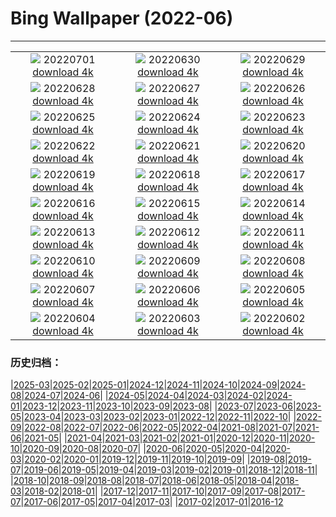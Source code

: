 # Bing Wallpaper (2022-06)
**************
| | | |
|:-:|:-:|:-:|
| ![](https://www.bing.com/th?id=OHR.WeatherGirls_JA-JP8965707345_1920x1080.jpg) 20220701 [download 4k](https://www.bing.com/th?id=OHR.WeatherGirls_JA-JP8965707345_UHD.jpg) | ![](https://www.bing.com/th?id=OHR.AcramanCrater_JA-JP8946948216_1920x1080.jpg) 20220630 [download 4k](https://www.bing.com/th?id=OHR.AcramanCrater_JA-JP8946948216_UHD.jpg) | ![](https://www.bing.com/th?id=OHR.PhangNgaBay_JA-JP8895232553_1920x1080.jpg) 20220629 [download 4k](https://www.bing.com/th?id=OHR.PhangNgaBay_JA-JP8895232553_UHD.jpg) |
| ![](https://www.bing.com/th?id=OHR.Pride2022_JA-JP9443071616_1920x1080.jpg) 20220628 [download 4k](https://www.bing.com/th?id=OHR.Pride2022_JA-JP9443071616_UHD.jpg) | ![](https://www.bing.com/th?id=OHR.TafilaletOasis_JA-JP8768800369_1920x1080.jpg) 20220627 [download 4k](https://www.bing.com/th?id=OHR.TafilaletOasis_JA-JP8768800369_UHD.jpg) | ![](https://www.bing.com/th?id=OHR.ValensoleLavender_JA-JP9297827005_1920x1080.jpg) 20220626 [download 4k](https://www.bing.com/th?id=OHR.ValensoleLavender_JA-JP9297827005_UHD.jpg) |
| ![](https://www.bing.com/th?id=OHR.BBMomCub_JA-JP7954363622_1920x1080.jpg) 20220625 [download 4k](https://www.bing.com/th?id=OHR.BBMomCub_JA-JP7954363622_UHD.jpg) | ![](https://www.bing.com/th?id=OHR.CenoteDiver_JA-JP9218005435_1920x1080.jpg) 20220624 [download 4k](https://www.bing.com/th?id=OHR.CenoteDiver_JA-JP9218005435_UHD.jpg) | ![](https://www.bing.com/th?id=OHR.MostarBridge_JA-JP7587669140_1920x1080.jpg) 20220623 [download 4k](https://www.bing.com/th?id=OHR.MostarBridge_JA-JP7587669140_UHD.jpg) |
| ![](https://www.bing.com/th?id=OHR.BactrianCamels_JA-JP7529233941_1920x1080.jpg) 20220622 [download 4k](https://www.bing.com/th?id=OHR.BactrianCamels_JA-JP7529233941_UHD.jpg) | ![](https://www.bing.com/th?id=OHR.GlastonburySolstice_JA-JP7450481992_1920x1080.jpg) 20220621 [download 4k](https://www.bing.com/th?id=OHR.GlastonburySolstice_JA-JP7450481992_UHD.jpg) | ![](https://www.bing.com/th?id=OHR.AmazonianEcuador_JA-JP7374463660_1920x1080.jpg) 20220620 [download 4k](https://www.bing.com/th?id=OHR.AmazonianEcuador_JA-JP7374463660_UHD.jpg) |
| ![](https://www.bing.com/th?id=OHR.Cassowary_JA-JP7312924518_1920x1080.jpg) 20220619 [download 4k](https://www.bing.com/th?id=OHR.Cassowary_JA-JP7312924518_UHD.jpg) | ![](https://www.bing.com/th?id=OHR.CelebratingSurfing_JA-JP6995513672_1920x1080.jpg) 20220618 [download 4k](https://www.bing.com/th?id=OHR.CelebratingSurfing_JA-JP6995513672_UHD.jpg) | ![](https://www.bing.com/th?id=OHR.Balsamroot_JA-JP6961124906_1920x1080.jpg) 20220617 [download 4k](https://www.bing.com/th?id=OHR.Balsamroot_JA-JP6961124906_UHD.jpg) |
| ![](https://www.bing.com/th?id=OHR.ParrotDay_JA-JP9376761173_1920x1080.jpg) 20220616 [download 4k](https://www.bing.com/th?id=OHR.ParrotDay_JA-JP9376761173_UHD.jpg) | ![](https://www.bing.com/th?id=OHR.Chiba2022_JA-JP0131649713_1920x1080.jpg) 20220615 [download 4k](https://www.bing.com/th?id=OHR.Chiba2022_JA-JP0131649713_UHD.jpg) | ![](https://www.bing.com/th?id=OHR.MuseumMile_JA-JP9275285079_1920x1080.jpg) 20220614 [download 4k](https://www.bing.com/th?id=OHR.MuseumMile_JA-JP9275285079_UHD.jpg) |
| ![](https://www.bing.com/th?id=OHR.OkavangoElephant_JA-JP9207952465_1920x1080.jpg) 20220613 [download 4k](https://www.bing.com/th?id=OHR.OkavangoElephant_JA-JP9207952465_UHD.jpg) | ![](https://www.bing.com/th?id=OHR.SierraPonce_JA-JP9133053341_1920x1080.jpg) 20220612 [download 4k](https://www.bing.com/th?id=OHR.SierraPonce_JA-JP9133053341_UHD.jpg) | ![](https://www.bing.com/th?id=OHR.Tsuyu2022_JA-JP9976288133_1920x1080.jpg) 20220611 [download 4k](https://www.bing.com/th?id=OHR.Tsuyu2022_JA-JP9976288133_UHD.jpg) |
| ![](https://www.bing.com/th?id=OHR.CRPoppies_JA-JP9051665669_1920x1080.jpg) 20220610 [download 4k](https://www.bing.com/th?id=OHR.CRPoppies_JA-JP9051665669_UHD.jpg) | ![](https://www.bing.com/th?id=OHR.SweetheartAbbey_JA-JP7796911981_1920x1080.jpg) 20220609 [download 4k](https://www.bing.com/th?id=OHR.SweetheartAbbey_JA-JP7796911981_UHD.jpg) | ![](https://www.bing.com/th?id=OHR.CommonDolphin_JA-JP7729997499_1920x1080.jpg) 20220608 [download 4k](https://www.bing.com/th?id=OHR.CommonDolphin_JA-JP7729997499_UHD.jpg) |
| ![](https://www.bing.com/th?id=OHR.HaagaRhododendron_JA-JP7182779297_1920x1080.jpg) 20220607 [download 4k](https://www.bing.com/th?id=OHR.HaagaRhododendron_JA-JP7182779297_UHD.jpg) | ![](https://www.bing.com/th?id=OHR.IndigoBunting_JA-JP7115947274_1920x1080.jpg) 20220606 [download 4k](https://www.bing.com/th?id=OHR.IndigoBunting_JA-JP7115947274_UHD.jpg) | ![](https://www.bing.com/th?id=OHR.RapadalenSNP_JA-JP6703210086_1920x1080.jpg) 20220605 [download 4k](https://www.bing.com/th?id=OHR.RapadalenSNP_JA-JP6703210086_UHD.jpg) |
| ![](https://www.bing.com/th?id=OHR.BannerPeak_JA-JP7008199955_1920x1080.jpg) 20220604 [download 4k](https://www.bing.com/th?id=OHR.BannerPeak_JA-JP7008199955_UHD.jpg) | ![](https://www.bing.com/th?id=OHR.MoabCycling_JA-JP0361164057_1920x1080.jpg) 20220603 [download 4k](https://www.bing.com/th?id=OHR.MoabCycling_JA-JP0361164057_UHD.jpg) | ![](https://www.bing.com/th?id=OHR.Yokohama2022_JA-JP3104560047_1920x1080.jpg) 20220602 [download 4k](https://www.bing.com/th?id=OHR.Yokohama2022_JA-JP3104560047_UHD.jpg) |

### 历史归档：

|[2025-03](/../2025-03/2025-03.md)|[2025-02](/../2025-02/2025-02.md)|[2025-01](/../2025-01/2025-01.md)|[2024-12](/../2024-12/2024-12.md)|[2024-11](/../2024-11/2024-11.md)|[2024-10](/../2024-10/2024-10.md)|[2024-09](/../2024-09/2024-09.md)|[2024-08](/../2024-08/2024-08.md)|[2024-07](/../2024-07/2024-07.md)|[2024-06](/../2024-06/2024-06.md)|
|[2024-05](/../2024-05/2024-05.md)|[2024-04](/../2024-04/2024-04.md)|[2024-03](/../2024-03/2024-03.md)|[2024-02](/../2024-02/2024-02.md)|[2024-01](/../2024-01/2024-01.md)|[2023-12](/../2023-12/2023-12.md)|[2023-11](/../2023-11/2023-11.md)|[2023-10](/../2023-10/2023-10.md)|[2023-09](/../2023-09/2023-09.md)|[2023-08](/../2023-08/2023-08.md)|
|[2023-07](/../2023-07/2023-07.md)|[2023-06](/../2023-06/2023-06.md)|[2023-05](/../2023-05/2023-05.md)|[2023-04](/../2023-04/2023-04.md)|[2023-03](/../2023-03/2023-03.md)|[2023-02](/../2023-02/2023-02.md)|[2023-01](/../2023-01/2023-01.md)|[2022-12](/../2022-12/2022-12.md)|[2022-11](/../2022-11/2022-11.md)|[2022-10](/../2022-10/2022-10.md)|
|[2022-09](/../2022-09/2022-09.md)|[2022-08](/../2022-08/2022-08.md)|[2022-07](/../2022-07/2022-07.md)|[2022-06](/2022-06.md)|[2022-05](/../2022-05/2022-05.md)|[2022-04](/../2022-04/2022-04.md)|[2021-08](/../2021-08/2021-08.md)|[2021-07](/../2021-07/2021-07.md)|[2021-06](/../2021-06/2021-06.md)|[2021-05](/../2021-05/2021-05.md)|
|[2021-04](/../2021-04/2021-04.md)|[2021-03](/../2021-03/2021-03.md)|[2021-02](/../2021-02/2021-02.md)|[2021-01](/../2021-01/2021-01.md)|[2020-12](/../2020-12/2020-12.md)|[2020-11](/../2020-11/2020-11.md)|[2020-10](/../2020-10/2020-10.md)|[2020-09](/../2020-09/2020-09.md)|[2020-08](/../2020-08/2020-08.md)|[2020-07](/../2020-07/2020-07.md)|
|[2020-06](/../2020-06/2020-06.md)|[2020-05](/../2020-05/2020-05.md)|[2020-04](/../2020-04/2020-04.md)|[2020-03](/../2020-03/2020-03.md)|[2020-02](/../2020-02/2020-02.md)|[2020-01](/../2020-01/2020-01.md)|[2019-12](/../2019-12/2019-12.md)|[2019-11](/../2019-11/2019-11.md)|[2019-10](/../2019-10/2019-10.md)|[2019-09](/../2019-09/2019-09.md)|
|[2019-08](/../2019-08/2019-08.md)|[2019-07](/../2019-07/2019-07.md)|[2019-06](/../2019-06/2019-06.md)|[2019-05](/../2019-05/2019-05.md)|[2019-04](/../2019-04/2019-04.md)|[2019-03](/../2019-03/2019-03.md)|[2019-02](/../2019-02/2019-02.md)|[2019-01](/../2019-01/2019-01.md)|[2018-12](/../2018-12/2018-12.md)|[2018-11](/../2018-11/2018-11.md)|
|[2018-10](/../2018-10/2018-10.md)|[2018-09](/../2018-09/2018-09.md)|[2018-08](/../2018-08/2018-08.md)|[2018-07](/../2018-07/2018-07.md)|[2018-06](/../2018-06/2018-06.md)|[2018-05](/../2018-05/2018-05.md)|[2018-04](/../2018-04/2018-04.md)|[2018-03](/../2018-03/2018-03.md)|[2018-02](/../2018-02/2018-02.md)|[2018-01](/../2018-01/2018-01.md)|
|[2017-12](/../2017-12/2017-12.md)|[2017-11](/../2017-11/2017-11.md)|[2017-10](/../2017-10/2017-10.md)|[2017-09](/../2017-09/2017-09.md)|[2017-08](/../2017-08/2017-08.md)|[2017-07](/../2017-07/2017-07.md)|[2017-06](/../2017-06/2017-06.md)|[2017-05](/../2017-05/2017-05.md)|[2017-04](/../2017-04/2017-04.md)|[2017-03](/../2017-03/2017-03.md)|
|[2017-02](/../2017-02/2017-02.md)|[2017-01](/../2017-01/2017-01.md)|[2016-12](/../2016-12/2016-12.md)